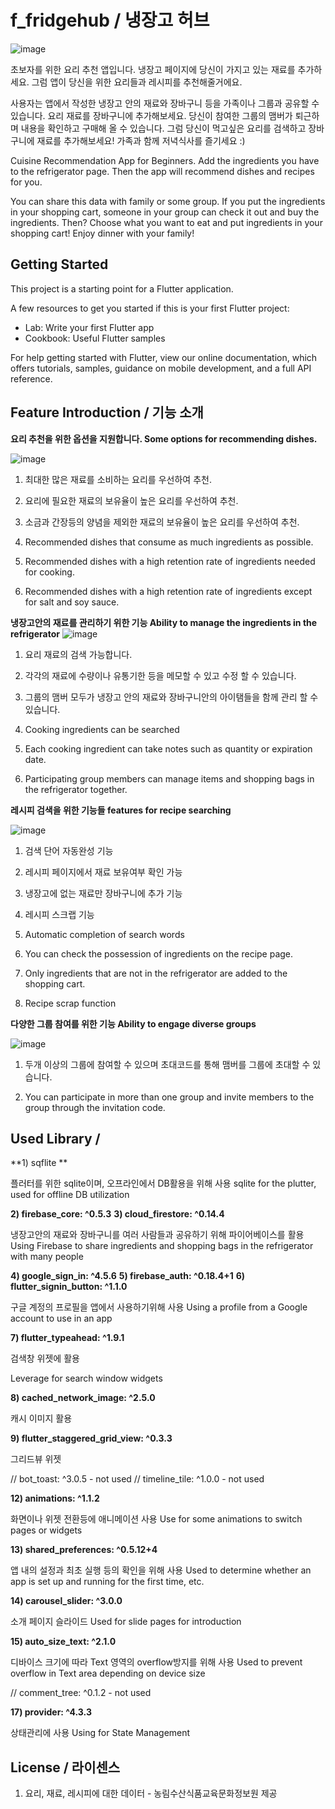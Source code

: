 # f_fridgehub / 냉장고 허브

![image](https://user-images.githubusercontent.com/73573249/113379246-f263fc00-93b3-11eb-8618-819fa481025b.png)

초보자를 위한 요리 추천 앱입니다.
냉장고 페이지에 당신이 가지고 있는 재료를 추가하세요.
그럼 앱이 당신을 위한 요리들과 레시피를 추천해줄거에요.


사용자는 앱에서 작성한 냉장고 안의 재료와 장바구니 등을 가족이나 그룹과 공유할 수 있습니다.
요리 재료를 장바구니에 추가해보세요. 당신이 참여한 그룹의 맴버가 퇴근하며 내용을 확인하고 구매해 올 수 있습니다.
그럼 당신이 먹고싶은 요리를 검색하고 장바구니에 재료를 추가해보세요!
가족과 함께 저녁식사를 즐기세요 :)


Cuisine Recommendation App for Beginners.
Add the ingredients you have to the refrigerator page.
Then the app will recommend dishes and recipes for you.

You can share this data with family or some group.
If you put the ingredients in your shopping cart, someone in your group can check it out and buy the ingredients.
Then? Choose what you want to eat and put ingredients in your shopping cart!
Enjoy dinner with your family!

## Getting Started

This project is a starting point for a Flutter application.

A few resources to get you started if this is your first Flutter project:

* Lab: Write your first Flutter app
* Cookbook: Useful Flutter samples

For help getting started with Flutter, view our online documentation, which offers tutorials, samples, guidance on mobile development, and a full API reference.

## Feature Introduction / 기능 소개

**요리 추천을 위한 옵션을 지원합니다.
Some options for recommending dishes.**

![image](https://user-images.githubusercontent.com/73573249/113379119-9dc08100-93b3-11eb-9fb5-754dcefbb0d4.png)


1) 최대한 많은 재료를 소비하는 요리를 우선하여 추천.
2) 요리에 필요한 재료의 보유율이 높은 요리를 우선하여 추천.
3) 소금과 간장등의 양념을 제외한 재료의 보유율이 높은 요리를 우선하여 추천.


1) Recommended dishes that consume as much ingredients as possible.
2) Recommended dishes with a high retention rate of ingredients needed for cooking.
3) Recommended dishes with a high retention rate of ingredients except for salt and soy sauce.


**냉장고안의 재료를 관리하기 위한 기능
Ability to manage the ingredients in the refrigerator**
![image](https://user-images.githubusercontent.com/73573249/113379169-b7fa5f00-93b3-11eb-88fb-7e73547fb4d8.png)


1) 요리 재료의 검색 가능합니다.
2) 각각의 재료에 수량이나 유통기한 등을 메모할 수 있고 수정 할 수 있습니다.
3) 그룹의 맴버 모두가 냉장고 안의 재료와 장바구니안의 아이탬들을 함께 관리 할 수 있습니다.


1) Cooking ingredients can be searched
2) Each cooking ingredient can take notes such as quantity or expiration date.
3) Participating group members can manage items and shopping bags in the refrigerator together.


**레시피 검색을 위한 기능들
features for recipe searching**

![image](https://user-images.githubusercontent.com/73573249/113379213-d8c2b480-93b3-11eb-944a-07e06aaf1869.png)



1) 검색 단어 자동완성 기능
2) 레시피 페이지에서 재료 보유여부 확인 가능
3) 냉장고에 없는 재료만 장바구니에 추가 기능
4) 레시피 스크랩 기능


1) Automatic completion of search words
2) You can check the possession of ingredients on the recipe page.
3) Only ingredients that are not in the refrigerator are added to the shopping cart.
4) Recipe scrap function


**다양한 그룹 참여를 위한 기능
Ability to engage diverse groups**

![image](https://user-images.githubusercontent.com/73573249/113384548-3d384080-93c1-11eb-9852-d830ff15ea75.png)



1) 두개 이상의 그룹에 참여할 수 있으며 초대코드를 통해 맴버를 그룹에 초대할 수 있습니다.


1) You can participate in more than one group and invite members to the group through the invitation code.




## Used Library / 
  
  **1) sqflite **
  
  플러터를 위한 sqlite이며, 오프라인에서 DB활용을 위해 사용
  sqlite for the plutter, used for offline DB utilization
  
  **2) firebase_core: ^0.5.3**
  **3) cloud_firestore: ^0.14.4**
  
  냉장고안의 재료와 장바구니를 여러 사람들과 공유하기 위해 파이어베이스를 활용
  Using Firebase to share ingredients and shopping bags in the refrigerator with many people
  
  **4) google_sign_in: ^4.5.6**
  **5) firebase_auth: ^0.18.4+1**
  **6) flutter_signin_button: ^1.1.0**
  
  구글 계정의 프로필을 앱에서 사용하기위해 사용
  Using a profile from a Google account to use in an app
  
  **7) flutter_typeahead: ^1.9.1**
  
  검색창 위젯에 활용
  
  Leverage for search window widgets
  
  **8) cached_network_image: ^2.5.0**
  
  캐시 이미지 활용
  
  **9) flutter_staggered_grid_view: ^0.3.3**
  
  그리드뷰 위젯
  
  // bot_toast: ^3.0.5 - not used
  //  timeline_tile: ^1.0.0 - not used
  
  **12) animations: ^1.1.2**
  
  화면이나 위젯 전환등에 애니메이션 사용
  Use for some animations to switch pages or widgets
  
  **13) shared_preferences: ^0.5.12+4**
  
  앱 내의 설정과 최초 실행 등의 확인을 위해 사용
  Used to determine whether an app is set up and running for the first time, etc.
  
  **14) carousel_slider: ^3.0.0**
  
  소개 페이지 슬라이드
  Used for slide pages for introduction
  
  **15) auto_size_text: ^2.1.0**
  
  디바이스 크기에 따라 Text 영역의 overflow방지를 위해 사용
  Used to prevent overflow in Text area depending on device size
  
  // comment_tree: ^0.1.2 - not used
  
  **17) provider: ^4.3.3**
  
  상태관리에 사용
  Using for State Management


## License / 라이센스

1) 요리, 재료, 레시피에 대한 데이터 - 농림수산식품교육문화정보원 제공

